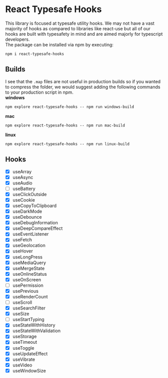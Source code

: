 # React Typesafe Hooks
This library is focused at typesafe utility hooks. We may not have a vast majority of hooks as compared to libraries like react-use but all of our hooks are built with typesafety in mind and are aimed majorly for typescript developers.<br>
The package can be installed via npm by executing:<br>

    npm i react-typesafe-hooks

## Builds
I see that the `.map` files are not useful in production builds so if you wanted to compress the folder, we would suggest adding the following commands to your production script in npm.<br>
**windows**

    npm explore react-typesafe-hooks -- npm run windows-build

**mac**

    npm explore react-typesafe-hooks -- npm run mac-build

**linux**

    npm explore react-typesafe-hooks -- npm run linux-build

## Hooks
- [x] useArray
- [x] useAsync
- [x] useAudio
- [ ] useBattery
- [x] useClickOutside
- [x] useCookie
- [x] useCopyToClipboard
- [x] useDarkMode
- [x] useDebounce
- [x] useDebugInformation
- [x] useDeepCompareEffect
- [x] useEventListener
- [x] useFetch
- [x] useGeolocation
- [x] useHover
- [x] useLongPress
- [x] useMediaQuery
- [x] useMergeState
- [x] useOnlineStatus
- [x] useOnScreen
- [ ] usePermission
- [x] usePrevious
- [x] useRenderCount
- [ ] useScroll
- [x] useSearchFilter
- [x] useSize
- [ ] useStartTyping
- [x] useStateWithHistory
- [x] useStateWithValidation
- [x] useStorage
- [x] useTimeout
- [x] useToggle
- [x] useUpdateEffect
- [x] useVibrate
- [x] useVideo
- [x] useWindowSize